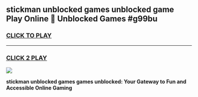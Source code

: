 
## stickman unblocked games unblocked game Play Online 👋 Unblocked Games #g99bu
<h3>
<a href="https://premium.freeplayer.one?title=stickman_unblocked_games&ref=21F">CLICK TO PLAY</a></h3>
<hr>

<h3>
<a href="https://premium.freeplayer.one?title=stickman_unblocked_games&ref=21F">CLICK 2 PLAY</a>
  
</h3>

<a href="https://premium.freeplayer.one?title=stickman_unblocked_games&ref=21F/"><img src="https://clearcache.store/games.png"></a>


**stickman unblocked games games unblocked: Your Gateway to Fun and Accessible Online Gaming**
